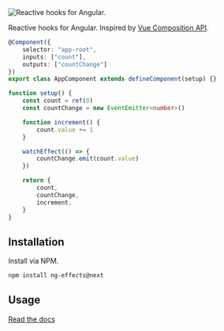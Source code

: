 <img src="https://i.imgur.com/ty4iIj3.png" alt="Reactive hooks for Angular." />

Reactive hooks for Angular. Inspired by [Vue Composition API](https://composition-api.vuejs.org/).

```ts
@Component({
    selector: "app-root",
    inputs: ["count"],
    outputs: ["countChange"]
})
export class AppComponent extends defineComponent(setup) {}

function setup() {
    const count = ref(0)
    const countChange = new EventEmitter<number>()

    function increment() {
        count.value += 1
    }

    watchEffect(() => {
        countChange.emit(count.value)
    })

    return {
        count,
        countChange,
        increment,
    }
}
```

## Installation

Install via NPM.

```bash
npm install ng-effects@next
```

## Usage

[Read the docs](https://ngfx.io)
